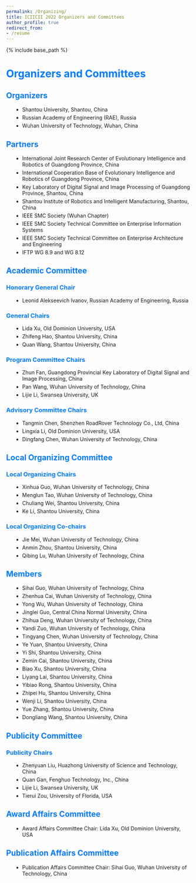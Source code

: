 ```yaml
---
permalink: /Organizing/
title: ICIICII 2022 Organizers and Committees
author_profile: true
redirect_from:  
- /resume
---
```


{% include base_path %}

<h1>Organizers and Committees</h1>

<h2>Organizers</h2>
<ul>
    <li>Shantou University, Shantou, China</li>
    <li>Russian Academy of Engineering (RAE), Russia</li>
    <li>Wuhan University of Technology, Wuhan, China</li>
</ul>

<h2>Partners</h2>
<ul>
    <li>International Joint Research Center of Evolutionary Intelligence and Robotics of Guangdong Province, China</li>
    <li>International Cooperation Base of Evolutionary Intelligence and Robotics of Guangdong Province, China</li>
    <li>Key Laboratory of Digital Signal and Image Processing of Guangdong Province, Shantou, China</li>
    <li>Shantou Institute of Robotics and Intelligent Manufacturing, Shantou, China</li>
    <li>IEEE SMC Society (Wuhan Chapter)</li>
    <li>IEEE SMC Society Technical Committee on Enterprise Information Systems</li>
    <li>IEEE SMC Society Technical Committee on Enterprise Architecture and Engineering</li>
    <li>IFTP WG 8.9 and WG 8.12</li>
</ul>

<h2>Academic Committee</h2>

<h3>Honorary General Chair</h3>
<ul>
    <li>Leonid Alekseevich Ivanov, Russian Academy of Engineering, Russia</li>
</ul>

<h3>General Chairs</h3>
<ul>
    <li>Lida Xu, Old Dominion University, USA</li>
    <li>Zhifeng Hao, Shantou University, China</li>
    <li>Quan Wang, Shantou University, China</li>
</ul>

<h3>Program Committee Chairs</h3>
<ul>
    <li>Zhun Fan, Guangdong Provincial Key Laboratory of Digital Signal and Image Processing, China</li>
    <li>Pan Wang, Wuhan University of Technology, China</li>
    <li>Lijie Li, Swansea University, UK</li>
</ul>

<h3>Advisory Committee Chairs</h3>
<ul>
    <li>Tangmin Chen, Shenzhen RoadRover Technology Co., Ltd, China</li>
    <li>Lingxia Li, Old Dominion University, USA</li>
    <li>Dingfang Chen, Wuhan University of Technology, China</li>
</ul>

<h2>Local Organizing Committee</h2>

<h3>Local Organizing Chairs</h3>
<ul>
    <li>Xinhua Guo, Wuhan University of Technology, China</li>
    <li>Menglun Tao, Wuhan University of Technology, China</li>
    <li>Chuliang Wei, Shantou University, China</li>
    <li>Ke Li, Shantou University, China</li>
</ul>

<h3>Local Organizing Co-chairs</h3>
<ul>
    <li>Jie Mei, Wuhan University of Technology, China</li>
    <li>Anmin Zhou, Shantou University, China</li>
    <li>Qibing Lu, Wuhan University of Technology, China</li>
</ul>

<h2>Members</h2>
<ul>
    <li>Sihai Guo, Wuhan University of Technology, China</li>
    <li>Zhenhua Cai, Wuhan University of Technology, China</li>
    <li>Yong Wu, Wuhan University of Technology, China</li>
    <li>Jinglei Guo, Central China Normal University, China</li>
    <li>Zhihua Deng, Wuhan University of Technology, China</li>
    <li>Yandi Zuo, Wuhan University of Technology, China</li>
    <li>Tingyang Chen, Wuhan University of Technology, China</li>
    <li>Ye Yuan, Shantou University, China</li>
    <li>Yi Shi, Shantou University, China</li>
    <li>Zemin Cai, Shantou University, China</li>
    <li>Biao Xu, Shantou University, China</li>
    <li>Liyang Lai, Shantou University, China</li>
    <li>Yibiao Rong, Shantou University, China</li>
    <li>Zhipei Hu, Shantou University, China</li>
    <li>Wenji Li, Shantou University, China</li>
    <li>Yue Zhang, Shantou University, China</li>
    <li>Dongliang Wang, Shantou University, China</li>
</ul>

<h2>Publicity Committee</h2>

<h3>Publicity Chairs</h3>
<ul>
    <li>Zhenyuan Liu, Huazhong University of Science and Technology, China</li>
    <li>Quan Gan, Fenghuo Technology, Inc., China</li>
    <li>Lijie Li, Swansea University, UK</li>
    <li>Tierui Zou, University of Florida, USA</li>
</ul>

<h2>Award Affairs Committee</h2>
<ul>
    <li>Award Affairs Committee Chair: Lida Xu, Old Dominion University, USA</li>
</ul>

<h2>Publication Affairs Committee</h2>
<ul>
    <li>Publication Affairs Committee Chair: Sihai Guo, Wuhan University of Technology, China</li>
</ul>

<style>
h1, h2, h3 {
    color: #007bff; /* 主标题和副标题颜色 */
}

ul {
    list-style-type: disc; /* 列表样式 */
    margin-left: 20px; /* 左侧间距 */
}

li {
    margin: 5px 0; /* 列表项上下间距 */
}
</style>
